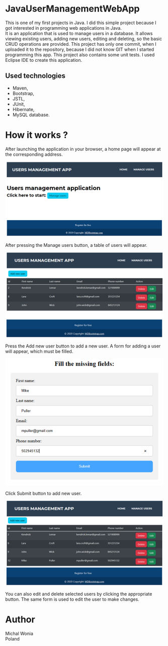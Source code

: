 # JavaUserManagementWebApp

This is one of my first projects in Java. 
I did this simple project because I got interested in programming web applications in Java.  
It is an application that is used to manage users in a database.
It allows viewing existing users, adding new users, editing and deleting, so the basic CRUD operations are provided.
This project has only one commit, when I uploaded it to the repository, because I did not know GIT when I started programming this app.
This project also contains some unit tests. I used Eclipse IDE to create this application.

## Used technologies
- Maven,
- Bootstrap,
- JSTL,
- JUnit,
- Hibernate,
- MySQL database.

# How it works ?

After launching the application in your browser, a home page will appear at the corresponding address.

<img src="images/home.png">

After pressing the Manage users button, a table of users will appear.

<img src="images/usersTable.png">

Press the Add new user button to add a new user. 
A form for adding a user will appear, which must be filled. 

<img src="images/addFormFilled.png">

Click Submit button to add new user.

<img src="images/usersTableNewUser.png">

You can also edit and delete selected users by clicking the appropriate button.
The same form is used to edit the user to make changes.

# Author
Michal Wonia </br>
Poland

